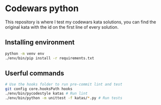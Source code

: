 # Codewars python

This repository is where I test my codewars kata solutions, you can find the original kata with the id on the first line of every solution.

## Installing environment

```sh
python -m venv env
./env/bin/pip install -r requirements.txt
```

## Userful commands

```sh
# Use the hooks folder to run pre-commit lint and test
git config core.hooksPath hooks
./env/bin/pycodestyle katas # Run lint
./env/bin/python -m unittest -f katas/*.py # Run tests


```
